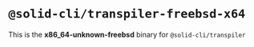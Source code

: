 # `@solid-cli/transpiler-freebsd-x64`

This is the **x86_64-unknown-freebsd** binary for `@solid-cli/transpiler`
